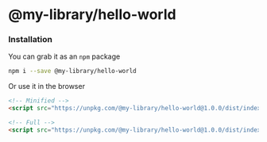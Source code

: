 

# @my-library/hello-world





### Installation

You can grab it as an `npm` package 
```bash
npm i --save @my-library/hello-world
```

Or use it in the browser
```html
<!-- Minified -->
<script src="https://unpkg.com/@my-library/hello-world@1.0.0/dist/index.min.js"></script>

<!-- Full -->
<script src="https://unpkg.com/@my-library/hello-world@1.0.0/dist/index.js"></script>
```



